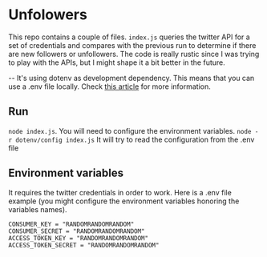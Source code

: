 # Unfolowers

This repo contains a couple of files. 
`index.js` queries the twitter API for a set of credentials and compares with the previous run to determine if there are new followers or unfollowers.
The code is really rustic since I was trying to play with the APIs, but I might shape it a bit better in the future.

--
It's using dotenv as development dependency. This means that you can use a .env file locally. Check [this article](https://medium.com/the-node-js-collection/making-your-node-js-work-everywhere-with-environment-variables-2da8cdf6e786) for more information.

## Run
`node index.js`. You will need to configure the environment variables.
`node -r dotenv/config index.js` It will try to read the configuration from the .env file

## Environment variables
It requires the twitter credentials in order to work. Here is a .env file example (you might configure the environment variables honoring the variables names).

```
CONSUMER_KEY = "RANDOMRANDOMRANDOM"
CONSUMER_SECRET = "RANDOMRANDOMRANDOM"
ACCESS_TOKEN_KEY = "RANDOMRANDOMRANDOM"
ACCESS_TOKEN_SECRET = "RANDOMRANDOMRANDOM"
```